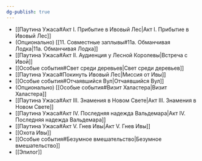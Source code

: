 ```yaml
---
dg-publish: true
---
```

- [[Паутина Ужаса#Акт I. Прибытие в Ивовый Лес|Акт I. Прибытие в Ивовый Лес]]
- (Опционально) [[11. Совместные заплывы#11а. Обманчивая Лодка|11а. Обманчивая Лодка]]
- [[Паутина Ужаса#Акт II. Аудиенция у Лесной Королевы|Встреча с Ивой]]
- [[Особые события#Свет среди деревьев|Свет среди деревьев]]
- [[Паутина Ужаса#Покинуть Ивовый Лес|Миссия от Ивы]]
- [[Особые события#Отчаявшийся Вул|Отчаявшийся Вул]]
- (Опционально) [[Особые события#Визит Халастера|Визит Халастера]]
- [[Паутина Ужаса#Акт III. Знамения в Новом Свете|Акт III. Знамения в Новом Свете]]
- [[Паутина Ужаса#Акт IV. Последняя надежда Вальдемара|Акт IV. Последняя надежда Вальдемара]]
- [[Паутина Ужаса#Акт V. Гнев Ивы|Акт V. Гнев Ивы]]
- [[Охота Ивы]]
- [[Особые события#Безумное вмешательство|Безумное вмешательство]]
- [[Эпилог]]